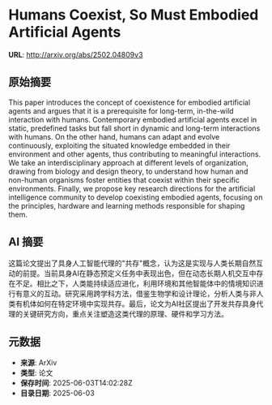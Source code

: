 # Humans Coexist, So Must Embodied Artificial Agents

**URL**: http://arxiv.org/abs/2502.04809v3

## 原始摘要

This paper introduces the concept of coexistence for embodied artificial
agents and argues that it is a prerequisite for long-term, in-the-wild
interaction with humans. Contemporary embodied artificial agents excel in
static, predefined tasks but fall short in dynamic and long-term interactions
with humans. On the other hand, humans can adapt and evolve continuously,
exploiting the situated knowledge embedded in their environment and other
agents, thus contributing to meaningful interactions. We take an
interdisciplinary approach at different levels of organization, drawing from
biology and design theory, to understand how human and non-human organisms
foster entities that coexist within their specific environments. Finally, we
propose key research directions for the artificial intelligence community to
develop coexisting embodied agents, focusing on the principles, hardware and
learning methods responsible for shaping them.


## AI 摘要

这篇论文提出了具身人工智能代理的"共存"概念，认为这是实现与人类长期自然互动的前提。当前具身AI在静态预定义任务中表现出色，但在动态长期人机交互中存在不足。相比之下，人类能持续适应进化，利用环境和其他智能体中的情境知识进行有意义的互动。研究采用跨学科方法，借鉴生物学和设计理论，分析人类与非人类有机体如何在特定环境中实现共存。最后，论文为AI社区提出了开发共存具身代理的关键研究方向，重点关注塑造这类代理的原理、硬件和学习方法。

## 元数据

- **来源**: ArXiv
- **类型**: 论文
- **保存时间**: 2025-06-03T14:02:28Z
- **目录日期**: 2025-06-03
